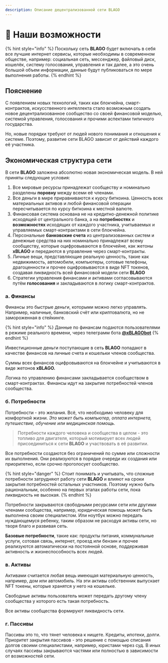 ```yaml
---
description: Описание децентрализованной сети BLAGO
---
```


# 🌈 Наши возможности

{% hint style="info" %}
Поскольку сеть **BLAGO** будет включать в себя все лучшие интернет сервисы, которые необходимы в современном обществе, например: социальная сеть, мессенджер, файловый диск, кошелёк, систему голосования, управления и так далее, а это очень большой объем информации, данные будут публиковаться по мере выполнения работы.
{% endhint %}

## Пояснение

С появлением новых технологий, таких как блокчейна, смарт-контрактов, искусственного интеллекта стало возможным создать новое децентрализованное сообщество со своей финансовой моделью, системой управления, голосования и прочими аспектами типичного государства.

Но, новые порядки требуют от людей нового понимания и отношения к системе. Поэтому, развитие сети BLAGO зависит от действий каждого её участника.

## Экономическая структура сети

В сети **BLAGO** заложена абсолютно новая экономическая модель. В ней приняты следующие условия:

1. Все мировые ресурсы принадлежат сообществу и номинально разделены **поровну** между всеми её членами.
2. Все деньги в мире приравниваются к курсу биткоина. Ценность всех материальных активов и любой финансовой операции пересчитывается по курсу биткоина к местной валюте.
3. Финансовая система основана не на кредитно-денежной политике исходящей от центрального банка, а на **потребностях** и **возможностях** исходящих от каждого участника, учитываемых и управляемых смарт-контрактами в сети блокчейна.
4. Персональные **банковские счета** из централизованных систем и денежные средства на них номинально принадлежат всему сообществу, которые оцифровываются в блокчейне, как жетоны **xBLAGO** и передаются в управление через смарт-контракты.
5. Личные вещи, представляющие реальную ценность, такие как недвижимость, автомобили, компьютеры, сотовые телефоны, драгоценности и прочее оцифровываются в виде NFT токенов, создавая ликвидность всей финансовой модели сети **BLAGO**
6. Стратегии управления финансами и активами согласовываются путём **голосования** и закладываются в логику смарт-контрактов.

### а. Финансы

Финансы это быстрые деньги, которыми можно легко управлять. Например, наличные, банковский счёт или криптовалюта, но не замороженная в стейкинге.&#x20;

{% hint style="info" %}
Данные по финансам подаются пользователями в режиме реального времени, через телеграмм бота [**@xBLAGObot**](https://xblagobot.t.me)
{% endhint %}

Инвестиционные деньги поступающие в сеть **BLAGO** попадают в качестве финансов на личные счета и кошельки членов сообщества.

Суммы всех финансов оцифровываются на блокчейне и учитываются в виде жетонов **xBLAGO.**

Логика по управлению финансами закладывается сообществом в смарт-контрактах. Финансы идут на закрытие потребностей членов сообщества.

### б. Потребности

Потребности - это желания. Всё, что необходимо человеку для комфортной жизни. _Это может быть компьютер, оплата интернета, путешествие, обучение или медицинская помощь._&#x20;

> Потребности каждого человека и сообщества в целом - это топливо для двигателя, который мотивирует всех людей присоединиться к сети **BLAGO** и участвовать в её развитии.&#x20;

Все потребности создаются без ограничений по сумме или сложности их выполнения. Они реализуются в порядке очереди их создания или приоритетно, если срочно проголосует сообщество.&#x20;

{% hint style="danger" %}
Стоит понимать и учитывать, что сложные потребности затрудняют работу сети **BLAGO** и влияют на сроки закрытия потребностей остальных участников. Поэтому нужно быть рациональным, особенно на первых этапах работы сети, пока ликвидность не высокая.
{% endhint %}

Потребности закрываются свободными ресурсами сети или другими членами сообщества, например, юридическая помощь может быть выполнена своим специалистом. Или ноутбук можно передать нуждающемуся ребенку, таким образом не расходуя  активы сети, но творя благо и развивая сеть.

**Базовые потребности**, такие как: продукты питания, коммунальные услуги, сотовая связь, интернет, проезд или бензин и прочее реализуются автоматически на постоянной основе, поддерживая активность и жизнеспособность всех людей.

### в. Активы

Активами считается любая вещь имеющая материальную ценность, например, дом или автомобиль. На эти активы собственник выпускает NFT токены, которые хранятся у него на кошельке.&#x20;

Свободные активы пользователь может передать другому члену сообщества у которого есть такая потребность.&#x20;

Все активы сообщества формируют ликвидность сети.

### г. Пассивы

Пассивы это то, что тянет человека к нищете. Кредиты, ипотеки, долги. Приоритет закрытия пассивов - это решение с помощью списания долгов своими специалистами, например, юристами через суд. В иных случаях пассивы закрываются частями или полностью в зависимости от возможностей сети.
